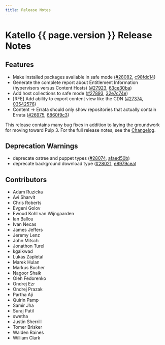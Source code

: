 ```yaml
---
title: Release Notes
---
```

# Katello {{ page.version }} Release Notes

## Features

* Make installed packages available in safe mode ([#28082](https://projects.theforeman.org/issues/28082), [c98fdc14](https://github.com/Katello/katello.git/commit/c98fdc1444d1ec43e247dcf7c50e2ed870cb4bbd))
* Generate the complete report about Entitlement Information (hypervisors versus Content Hosts) ([#27923](https://projects.theforeman.org/issues/27923), [63ce30ba](https://github.com/Katello/katello.git/commit/63ce30ba47c954b3d70371ec64fb11a8278397da))
* Add host collections to safe mode ([#27893](https://projects.theforeman.org/issues/27893), [32e7c74e](https://github.com/Katello/katello.git/commit/32e7c74eba444e9c20048b0e587b1aca2d19cf3e))
* [RFE] Add ability to export content view like the CDN ([#27374](https://projects.theforeman.org/issues/27374), [03542576](https://github.com/Katello/hammer-cli-katello.git/commit/035425762591d22cddd649e11835e3147ca7ddf5))
* Content -> Errata should only show repositories that actually contain Errata ([#26975](https://projects.theforeman.org/issues/26975), [6860f9c3](https://github.com/Katello/katello.git/commit/6860f9c3314794b85f1769a83e2501afd91d1cbe))

This release contains many bug fixes in addition to laying the groundwork for moving toward Pulp 3. For the full release notes, see the [Changelog](https://github.com/Katello/katello/blob/KATELLO-3.14/CHANGELOG.md).

## Deprecation Warnings
* deprecate ostree and puppet types ([#28074](https://projects.theforeman.org/issues/28074), [afaed50b](https://github.com/Katello/katello.git/commit/afaed50b6d4c287712405ecc79c8788cbc02caca))
* deprecate background download type ([#28021](https://projects.theforeman.org/issues/28021), [e8979cea](https://github.com/Katello/katello.git/commit/e8979cea62a27706b93ed9c66d43f0cbbcc83602))

## Contributors
- Adam Ruzicka
- Avi Sharvit
- Chris Roberts
- Evgeni Golov
- Ewoud Kohl van Wijngaarden
- Ian Ballou
- Ivan Necas
- James Jeffers
- Jeremy Lenz
- John Mitsch
- Jonathon Turel
- kgaikwad
- Lukas Zapletal
- Marek Hulan
- Markus Bucher
- Nagoor Shaik
- Oleh Fedorenko
- Ondrej Ezr
- Ondrej Prazak
- Partha Aji
- Quirin Pamp
- Samir Jha
- Suraj Patil
- swetha
- Justin Sherrill
- Tomer Brisker
- Walden Raines
- William Clark
